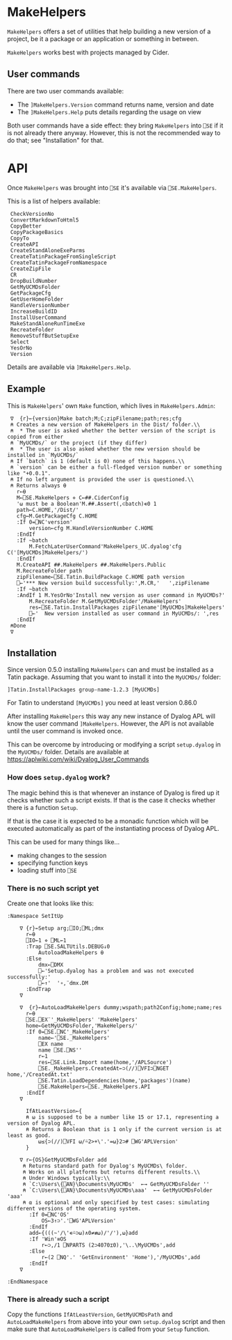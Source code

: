 # MakeHelpers

`MakeHelpers` offers a set of utilities that help building a new version of a project,
be it a package or an application or something in between.

`MakeHelpers` works best with projects managed by Cider.


## User commands

There are two user commands available:

* The `]MakeHelpers.Version` command returns name, version and date 
* The `]MakeHelpers.Help` puts details regarding the usage on view

Both user commands have a side effect: they bring `MakeHelpers` into `⎕SE` if it is not already there anyway. However, this is not the recommended way to do that; see "Installation" for that.

# API

Once `MakeHelpers` was brought into `⎕SE` it's available via `⎕SE.MakeHelpers`.

This is a list of helpers available:

```
 CheckVersionNo                     
 ConvertMarkdownToHtml5             
 CopyBetter                         
 CopyPackageBasics                  
 CopyTo                             
 CreateAPI                          
 CreateStandAloneExeParms           
 CreateTatinPackageFromSingleScript 
 CreateTatinPackageFromNamespace    
 CreateZipFile                      
 CR                                 
 DropBuildNumber                    
 GetMyUCMDsFolder                   
 GetPackageCfg                      
 GetUserHomeFolder                  
 HandleVersionNumber
 IncreaseBuildID                    
 InstallUserCommand                 
 MakeStandAloneRunTimeExe           
 RecreateFolder                     
 RemoveStuffButSetupExe             
 Select                             
 YesOrNo                            
 Version                            
```

Details are available via `]MakeHelpers.Help`.

## Example

This is `MakeHelpers`' own `Make` function, which lives in `MakeHelpers.Admin`:

```
 ∇  {r}←{version}Make batch;M;C;zipFilename;path;res;cfg
 ⍝ Creates a new version of MakeHelpers in the Dist/ folder.\\
 ⍝  * The user is asked whether the better version of the script is copied from either
 ⍝ `MyUCMDs/` or the project (if they differ)
 ⍝  * The user is also asked whether the new version should be installed in `MyUCMDs/`
 ⍝ If `batch` is 1 (default is 0) none of this happens.\\
 ⍝ `version` can be either a full-fledged version number or something like "+0.0.1".
 ⍝ If no left argument is provided the user is questioned.\\
 ⍝ Returns always ⍬
   r←⍬
   M←⎕SE.MakeHelpers ⋄ C←##.CiderConfig
   '⍵ must be a Boolean'M.##.Assert(,⊂batch)∊0 1
   path←C.HOME,'/Dist/'
   cfg←M.GetPackageCfg C.HOME
   :If 0=⎕NC'version'
       version←cfg M.HandleVersionNumber C.HOME
   :EndIf
   :If ~batch
       M.FetchLaterUserCommand'MakeHelpers_UC.dyalog'cfg C('[MyUCMDs]MakeHelpers/')
   :EndIf
   M.CreateAPI ##.MakeHelpers ##.MakeHelpers.Public
   M.RecreateFolder path
   zipFilename←⎕SE.Tatin.BuildPackage C.HOME path version
   ⎕←'*** New version build successfully:',M.CR,'   ',zipFilename
   :If ~batch
   :AndIf 1 M.YesOrNo'Install new version as user command in MyUCMDs?'
       M.RecreateFolder M.GetMyUCMDsFolder'/MakeHelpers'
       res←⎕SE.Tatin.InstallPackages zipFilename'[MyUCMDs]MakeHelpers'
       ⎕←'  New version installed as user command in MyUCMDs/: ',res
   :EndIf
 ⍝Done
 ∇
```

## Installation

Since version 0.5.0 installing `MakeHelpers` can and must be installed as a Tatin package. Assuming that you want to install it into the `MyUCMDs/` folder:

```
]Tatin.InstallPackages group-name-1.2.3 [MyUCMDs]
```

For Tatin to understand `[MyUCMDs]` you need at least version 0.86.0

After installing `MakeHelpers` this way any new instance of Dyalog APL will know the user command `]MakeHelpers`. However, the API is not available until the user command is invoked once.

This can be overcome by introducing or modifying a script `setup.dyalog` in the `MyUCMDs/` folder. Details are available at <https://aplwiki.com/wiki/Dyalog_User_Commands>


### How does `setup.dyalog` work?

The magic behind this is that whenever an instance of Dyalog is fired up it checks whether such a script exists. If that is the case it checks whether there is a function `Setup`. 

If that is the case it is expected to be a monadic function which will be executed automatically as part of the instantiating process of Dyalog APL.

This can be used for many things like...

* making changes to the session
* specifying function keys 
* loading stuff into `⎕SE`

### There is no such script yet

Create one that looks like this:

```
:Namespace SetItUp

    ∇ {r}←Setup arg;⎕IO;⎕ML;dmx
      r←⍬
      ⎕IO←1 ⋄ ⎕ML←1
      :Trap ⎕SE.SALTUtils.DEBUG↓0
          AutoloadMakeHelpers ⍬
      :Else
          dmx←⎕DMX
          ⎕←'Setup.dyalog has a problem and was not executed successfully:'
          ⎕←↑'  '∘,¨dmx.DM
      :EndTrap
    ∇

    ∇  {r}←AutoLoadMakeHelpers dummy;wspath;path2Config;home;name;res
      r←⍬
      ⎕SE.⎕EX¨'_MakeHelpers' 'MakeHelpers'
      home←GetMyUCMDsFolder,'MakeHelpers/'
      :If 0=⎕SE.⎕NC'_MakeHelpers'
          name←'⎕SE._MakeHelpers'
          ⎕EX name
          name ⎕SE.⎕NS''
          r←1
          res←⎕SE.Link.Import name(home,'/APLSource')
          ⎕SE._MakeHelpers.CreatedAt←⊃(//)⎕VFI⊃⎕NGET home,'/CreatedAt.txt'
          ⎕SE.Tatin.LoadDependencies(home,'packages')(name)
          ⎕SE.MakeHelpers←⎕SE._MakeHelpers.API
      :EndIf
    ∇

      IfAtLeastVersion←{
      ⍝ ⍵ is supposed to be a number like 15 or 17.1, representing a version of Dyalog APL.
      ⍝ Returns a Boolean that is 1 only if the current version is at least as good.
          ⍵≤{⊃(//)⎕VFI ⍵/⍨2>+\'.'=⍵}2⊃# ⎕WG'APLVersion'
      }

    ∇ r←{OS}GetMyUCMDsFolder add
     ⍝ Returns standard path for Dyalog's MyUCMDs\ folder.
     ⍝ Works on all platforms but returns different results.\\
     ⍝ Under Windows typically:\\
     ⍝ `C:\Users\{⎕AN}\Documents\MyUCMDs'  ←→ GetMyUCMDsFolder ''
     ⍝ `C:\Users\{⎕AN}\Documents\MyUCMDs\aaa'  ←→ GetMyUCMDsFolder 'aaa'
     ⍝ ⍺ is optional and only specified by test cases: simulating different versions of the operating system.
       :If 0=⎕NC'OS'
           OS←3↑⊃'.'⎕WG'APLVersion'
       :EndIf
       add←{(((~'/\'∊⍨⊃⍵)∧0≠≢⍵)/'/'),⍵}add
       :If 'Win'≡OS
           r←⊃,/1 ⎕NPARTS (2⊃4070⌶0),'\..\MyUCMDs',add
       :Else
           r←(2 ⎕NQ'.' 'GetEnvironment' 'Home'),'/MyUCMDs',add
       :EndIf
    ∇

:EndNamespace
```

### There is already such a script

Copy the functions `IfAtLeastVersion`, `GetMyUCMDsPath` and `AutoLoadMakeHelpers` from above into your own `setup.dyalog` script and then make sure that `AutoLoadMakeHelpers` is called from your `Setup` function.